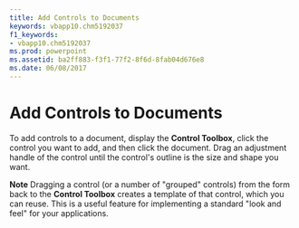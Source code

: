 ```yaml
---
title: Add Controls to Documents
keywords: vbapp10.chm5192037
f1_keywords:
- vbapp10.chm5192037
ms.prod: powerpoint
ms.assetid: ba2ff883-f3f1-77f2-8f6d-8fab04d676e8
ms.date: 06/08/2017
---
```



# Add Controls to Documents

To add controls to a document, display the **Control Toolbox**, click the control you want to add, and then click the document. Drag an adjustment handle of the control until the control's outline is the size and shape you want.


 **Note**  Dragging a control (or a number of "grouped" controls) from the form back to the **Control Toolbox** creates a template of that control, which you can reuse. This is a useful feature for implementing a standard "look and feel" for your applications.


